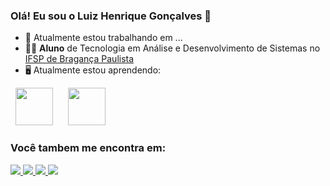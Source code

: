 ### Olá! Eu sou o Luiz Henrique Gonçalves 👋

- 🔭 Atualmente estou trabalhando em ...
- 👨‍🎓 **Aluno** de Tecnologia em Análise e Desenvolvimento de Sistemas no [IFSP de Bragança Paulista](https://bra.ifsp.edu.br/)
- 🖥️ Atualmente estou aprendendo:
<div display="inline">
&nbsp;&nbsp;<img width="60" height="60" src="https://cdn.jsdelivr.net/gh/devicons/devicon@latest/icons/vscode/vscode-original-wordmark.svg" /> &nbsp;&nbsp;
&nbsp;&nbsp;<img width="60" height="60" src="https://cdn.jsdelivr.net/gh/devicons/devicon@latest/icons/cplusplus/cplusplus-original.svg" />&nbsp;&nbsp;
</div>      

### Você tambem me encontra em: ###
<a href="https://twitter.com/LuizHenriq82758" >
<img src="https://img.shields.io/badge/X-%23000000.svg?style=for-the-badge&logo=X&logoColor=white" />
</a>
<a href="https://www.instagram.com/luhenrique7339/" >
<img src="https://img.shields.io/badge/Instagram-%23E4405F.svg?style=for-the-badge&logo=Instagram&logoColor=white" />
</a>
<a href="https://www.facebook.com/profile.php?id=100095267540532&locale=pt_BR" >
<img src="https://img.shields.io/badge/Facebook-%231877F2.svg?style=for-the-badge&logo=Facebook&logoColor=white" />
</a>
<a href="https://www.reddit.com/user/Pretend_Phase2214/" >
<img src="https://img.shields.io/badge/Reddit-FF4500?style=for-the-badge&logo=reddit&logoColor=white" />
</a>
